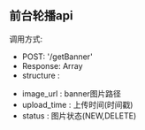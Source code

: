 ## 前台轮播api
调用方式:
*  POST: '/getBanner'
*  Response: Array
*  structure :
  +  image_url   :   banner图片路径
  +  upload_time :   上传时间(时间戳)
  +  status      :   图片状态(NEW,DELETE)
